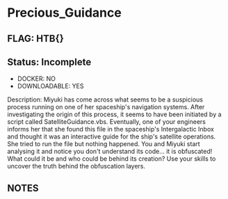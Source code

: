 # Precious_Guidance

## FLAG: HTB{}

## Status: Incomplete

+ DOCKER: NO
+ DOWNLOADABLE: YES

Description: Miyuki has come across what seems to be a suspicious process running on one of her spaceship's navigation systems. After investigating the origin of this process, it seems to have been initiated by a script called SatelliteGuidance.vbs. Eventually, one of your engineers informs her that she found this file in the spaceship's Intergalactic Inbox and thought it was an interactive guide for the ship's satellite operations. She tried to run the file but nothing happened. You and Miyuki start analysing it and notice you don't understand its code... it is obfuscated! What could it be and who could be behind its creation? Use your skills to uncover the truth behind the obfuscation layers.

## NOTES
